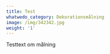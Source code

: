 ```yaml
---
title: Test
whatwedo_category: Dekorationsmålning
image: /img/342342.jpg
weight: '1'
---
```

Testtext om målning
